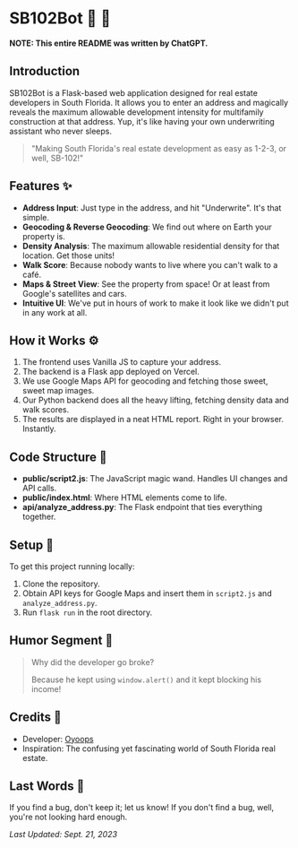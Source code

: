 # SB102Bot :house_with_garden: :construction_worker:
**NOTE: This entire README was written by ChatGPT.**

## Introduction
SB102Bot is a Flask-based web application designed for real estate developers in South Florida. It allows you to enter an address and magically reveals the maximum allowable development intensity for multifamily construction at that address. Yup, it's like having your own underwriting assistant who never sleeps.

> "Making South Florida's real estate development as easy as 1-2-3, or well, SB-102!"

## Features :sparkles:

- **Address Input**: Just type in the address, and hit "Underwrite". It's that simple.
- **Geocoding & Reverse Geocoding**: We find out where on Earth your property is.
- **Density Analysis**: The maximum allowable residential density for that location. Get those units!
- **Walk Score**: Because nobody wants to live where you can't walk to a café.
- **Maps & Street View**: See the property from space! Or at least from Google's satellites and cars.
- **Intuitive UI**: We've put in hours of work to make it look like we didn't put in any work at all.
  
## How it Works :gear:

1. The frontend uses Vanilla JS to capture your address.
2. The backend is a Flask app deployed on Vercel.
3. We use Google Maps API for geocoding and fetching those sweet, sweet map images.
4. Our Python backend does all the heavy lifting, fetching density data and walk scores.
5. The results are displayed in a neat HTML report. Right in your browser. Instantly.

## Code Structure :file_folder:

- **public/script2.js**: The JavaScript magic wand. Handles UI changes and API calls.
- **public/index.html**: Where HTML elements come to life.
- **api/analyze_address.py**: The Flask endpoint that ties everything together.

## Setup :wrench:

To get this project running locally:

1. Clone the repository.
2. Obtain API keys for Google Maps and insert them in `script2.js` and `analyze_address.py`.
3. Run `flask run` in the root directory.

## Humor Segment :clown_face:

> Why did the developer go broke?
> 
> Because he kept using `window.alert()` and it kept blocking his income!

## Credits :clap:

- Developer: [Oyoops](https://twitter.com/oyoops)
- Inspiration: The confusing yet fascinating world of South Florida real estate.

## Last Words :memo:

If you find a bug, don't keep it; let us know! If you don't find a bug, well, you're not looking hard enough.

_Last Updated: Sept. 21, 2023_

